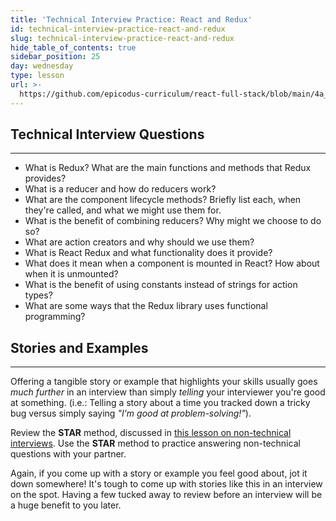 ```yaml
---
title: 'Technical Interview Practice: React and Redux'
id: technical-interview-practice-react-and-redux
slug: technical-interview-practice-react-and-redux
hide_table_of_contents: true
sidebar_position: 25
day: wednesday
type: lesson
url: >-
  https://github.com/epicodus-curriculum/react-full-stack/blob/main/4a_technical_interview_practice_react_and_redux.md
---
```


## Technical Interview Questions
---

* What is Redux? What are the main functions and methods that Redux provides?
* What is a reducer and how do reducers work?
* What are the component lifecycle methods? Briefly list each, when they're called, and what we might use them for.
* What is the benefit of combining reducers? Why might we choose to do so?
* What are action creators and why should we use them?
* What is React Redux and what functionality does it provide?
* What does it mean when a component is mounted in React? How about when it is unmounted?
* What is the benefit of using constants instead of strings for action types?
* What are some ways that the Redux library uses functional programming?

## Stories and Examples
<hr />

Offering a tangible story or example that highlights your skills usually goes _much further_ in an interview than simply _telling_ your interviewer you're good at something. (i.e.: Telling a story about a time you tracked down a tricky bug versus simply saying _"I'm good at problem-solving!"_).

Review the **STAR** method, discussed in [this lesson on non-technical interviews](https://new.learnhowtoprogram.com/internship-and-job-search/preparing-for-job-interviews/non-technical-interview). Use the **STAR** method to practice answering non-technical questions with your partner.

Again, if you come up with a story or example you feel good about, jot it down somewhere! It's tough to come up with stories like this in an interview on the spot. Having a few tucked away to review before an interview will be a huge benefit to you later.
